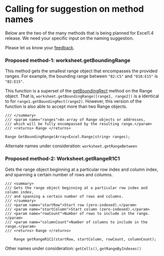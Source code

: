 # Calling for suggestion on method names

Below are the two of the many methods that is being planned for Excel1.4 release. We need your specific input on the naming suggestion. 

Please let us know your [feedback](https://github.com/OfficeDev/office-js-docs/issues/new?title=excel-1.4). 

### Proposed method-1: worksheet.getBoundingRange 

This method gets the smallest range object that encompasses the provided ranges. For example, the bounding range between `"B2:C5"` and `"D10:E15"` is `"B2:E15"`.

This function is a superset of the [getBoundingRect](https://github.com/OfficeDev/office-js-docs/blob/master/reference/excel/range.md#getboundingrectanotherrange-range-or-string) method on the Range object. That is, `worksheet.getBoundingRange([range1, range2])` is a identical to for `range1.getBoundingRect(range2)`. However, this version of the function is also able to accept more than two Range objects.

```
/// </summary>
/// <param name="ranges">An array of Range objects or addresses, 
/// which will be fully encompassed by the resulting range.</param>
/// <returns> Range </returns>

Range GetBoundingRange(Array<Excel.Range|string> ranges);
```

Alternate names under consideration:  `worksheet.getRangeBetween`

### Proposed method-2: Worksheet.getRangeR1C1  

Gets the range object beginning at a particular row index and column index, and spanning a certain number of rows and columns.

```
/// <summary>
/// Gets the range object beginning at a particular row index and column index, 
/// and spanning a certain number of rows and columns.
/// </summary>
/// <param name="startRow">Start row (zero-indexed).</param>
/// <param name="startColumn">Start column (zero-indexed).</param>
/// <param name="rowCount">Number of rows to include in the range.</param>
/// <param name="columnCount">Number of columns to include in the range.</param>
/// <returns> Range </returns>

    Range getRangeR1C1(startRow, startColumn, rowCount, columnCount);
```

Other names under consideration: `getCells()`, `getRangeByIndexes()`
